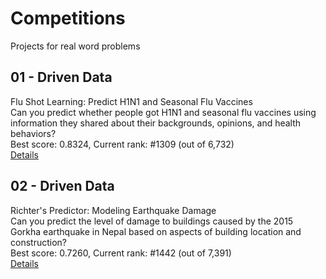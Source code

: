 # Competitions
Projects for real word problems

## 01 - Driven Data
Flu Shot Learning: Predict H1N1 and Seasonal Flu Vaccines <br>
Can you predict whether people got H1N1 and seasonal flu vaccines using information they shared about their backgrounds, opinions, and health behaviors?<br>
Best score: 0.8324, Current rank: #1309 (out of 6,732)<br>
[Details](https://www.drivendata.org/competitions/66/flu-shot-learning/)

## 02 - Driven Data
Richter's Predictor: Modeling Earthquake Damage <br>
Can you predict the level of damage to buildings caused by the 2015 Gorkha earthquake in Nepal based on aspects of building location and construction?<br>
Best score: 0.7260, Current rank: #1442 (out of 7,391)<br>
[Details](https://www.drivendata.org/competitions/57/nepal-earthquake/page/134/)




